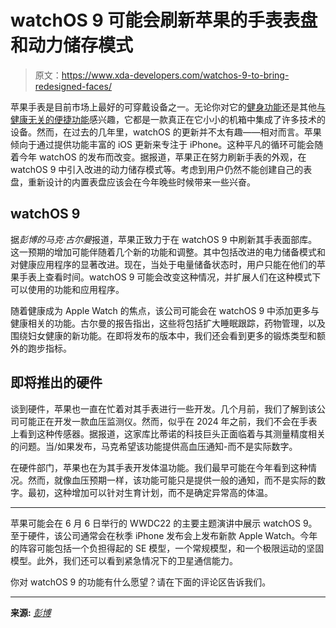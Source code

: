 # watchOS 9 可能会刷新苹果的手表表盘和动力储存模式

> 原文：<https://www.xda-developers.com/watchos-9-to-bring-redesigned-faces/>

苹果手表是目前市场上最好的可穿戴设备之一。无论你对它的[健身功能](https://www.xda-developers.com/apple-watch-series-7-fitness/)还是其他[与健康无关的便捷功能](https://www.xda-developers.com/apple-watch-more-than-fitness/)感兴趣，它都是一款真正在它小小的机箱中集成了许多技术的设备。然而，在过去的几年里，watchOS 的更新并不太有趣——相对而言。苹果倾向于通过提供功能丰富的 iOS 更新来专注于 iPhone。这种平凡的循环可能会随着今年 watchOS 的发布而改变。据报道，苹果正在努力刷新手表的外观，在 watchOS 9 中引入改进的动力储存模式等。考虑到用户仍然不能创建自己的表盘，重新设计的内置表盘应该会在今年晚些时候带来一些兴奋。

## watchOS 9

据*彭博的马克·古尔曼*报道，苹果正致力于在 watchOS 9 中刷新其手表面部库。这一预期的增加可能伴随着几个新的功能和调整。其中包括改进的电力储备模式和对健康应用程序的显著改进。现在，当处于电量储备状态时，用户只能在他们的苹果手表上查看时间。watchOS 9 可能会改变这种情况，并扩展人们在这种模式下可以使用的功能和应用程序。

随着健康成为 Apple Watch 的焦点，该公司可能会在 watchOS 9 中添加更多与健康相关的功能。古尔曼的报告指出，这些将包括扩大睡眠跟踪，药物管理，以及围绕妇女健康的新功能。在即将发布的版本中，我们还会看到更多的锻炼类型和额外的跑步指标。

## 即将推出的硬件

谈到硬件，苹果也一直在忙着对其手表进行一些开发。几个月前，我们了解到该公司可能正在开发一款血压监测仪。然而，似乎在 2024 年之前，我们不会在手表上看到这种传感器。据报道，这家库比蒂诺的科技巨头正面临着与其测量精度相关的问题。当/如果发布，马克希望该功能提供高血压通知-而不是实际数字。

在硬件部门，苹果也在为其手表开发体温功能。我们最早可能在今年看到这种情况。然而，就像血压预期一样，该功能可能只是提供一般的通知，而不是实际的数字。最初，这种增加可以针对生育计划，而不是确定异常高的体温。

* * *

苹果可能会在 6 月 6 日举行的 WWDC22 的主要主题演讲中展示 watchOS 9。至于硬件，该公司通常会在秋季 iPhone 发布会上发布新款 Apple Watch。今年的阵容可能包括一个负担得起的 SE 模型，一个常规模型，和一个极限运动的坚固模型。此外，我们还可以看到紧急情况下的卫星通信能力。

你对 watchOS 9 的功能有什么愿望？请在下面的评论区告诉我们。

* * *

**来源:** [*彭博*](https://www.bloomberg.com/news/articles/2022-04-12/apple-targets-watch-blood-pressure-feature-for-2024-after-snags)